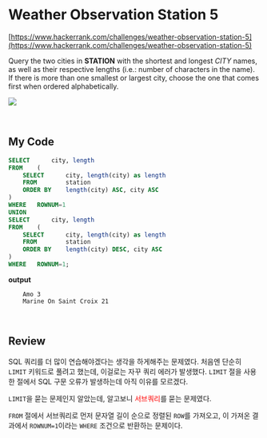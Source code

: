 # Weather Observation Station 5

[https://www.hackerrank.com/challenges/weather-observation-station-5](https://www.hackerrank.com/challenges/weather-observation-station-5)

Query the two cities in **STATION** with the shortest and longest *CITY* names, as well as their respective lengths (i.e.: number of characters  in the name). If there is more than one smallest or largest city, choose the one that comes first when ordered alphabetically. 

![](https://s3.amazonaws.com/hr-challenge-images/9336/1449345840-5f0a551030-Station.jpg)

<br>

## My Code

~~~sql
SELECT      city, length
FROM    (
    SELECT      city, length(city) as length
    FROM        station
    ORDER BY    length(city) ASC, city ASC
)
WHERE   ROWNUM=1
UNION
SELECT      city, length
FROM    (
    SELECT      city, length(city) as length
    FROM        station
    ORDER BY    length(city) DESC, city ASC
)
WHERE   ROWNUM=1;
~~~

**output**

~~~
    Amo 3
    Marine On Saint Croix 21
~~~

<br>

## Review

SQL 쿼리를 더 많이 연습해야겠다는 생각을 하게해주는 문제였다. 처음엔 단순히 `LIMIT` 키워드로 풀려고 했는데, 이걸로는 자꾸 쿼리 에러가 발생했다. `LIMIT` 절을 사용한 절에서 SQL 구문 오류가 발생하는데 아직 이유를 모르겠다.

`LIMIT`을 묻는 문제인지 알았는데, 알고보니 <span style="color: red;">서브쿼리</span>를 묻는 문제였다.

`FROM` 절에서 서브쿼리로 먼저 문자열 길이 순으로 정렬된 `ROW`를 가져오고, 이 가져온 결과에서 `ROWNUM=1`이라는 `WHERE` 조건으로 반환하는 문제이다.